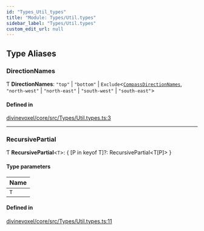 ```yaml
---
id: "Types_Util_types"
title: "Module: Types/Util.types"
sidebar_label: "Types/Util.types"
custom_edit_url: null
---
```


## Type Aliases

### DirectionNames

Ƭ **DirectionNames**: ``"top"`` \| ``"bottom"`` \| `Exclude`\<[`CompassDirectionNames`](Math_Types_Math_types.md#compassdirectionnames), ``"north-west"`` \| ``"north-east"`` \| ``"south-west"`` \| ``"south-east"``\>

#### Defined in

[divinevoxel/core/src/Types/Util.types.ts:3](https://github.com/lucasdamianjohnson/DivineVoxelEngine/blob/596fa7391478620ed460dfb4856ff0a763b91c49/divinevoxel/core/src/Types/Util.types.ts#L3)

___

### RecursivePartial

Ƭ **RecursivePartial**\<`T`\>: \{ [P in keyof T]?: RecursivePartial\<T[P]\> }

#### Type parameters

| Name |
| :------ |
| `T` |

#### Defined in

[divinevoxel/core/src/Types/Util.types.ts:11](https://github.com/lucasdamianjohnson/DivineVoxelEngine/blob/596fa7391478620ed460dfb4856ff0a763b91c49/divinevoxel/core/src/Types/Util.types.ts#L11)
